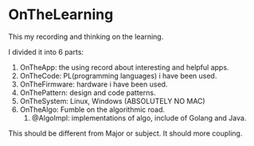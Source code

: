 # OnTheLearning

This my recording and thinking on the learning.

I divided it into 6 parts:

1. OnTheApp: the using record about interesting and helpful apps.
2. OnTheCode: PL(programming languages) i have been used.
3. OnTheFirmware: hardware i have been used.
4. OnThePattern: design and code patterns.
5. OnTheSystem: Linux, Windows (ABSOLUTELY NO MAC)
6. OnTheAlgo: Fumble on the algorithmic road.
   1. @AlgoImpl: implementations of algo, include of Golang and Java.

This should be different from Major or subject. It should more coupling.

